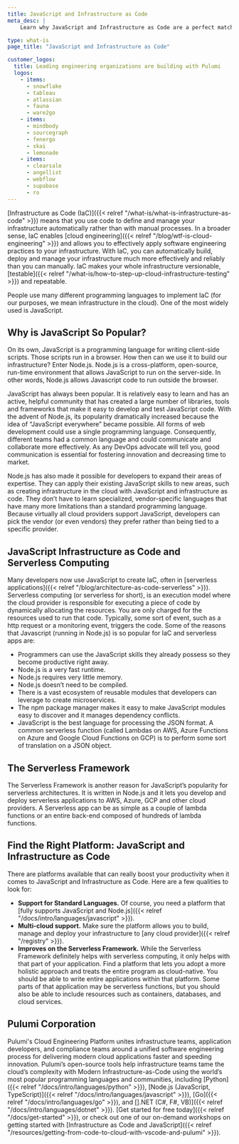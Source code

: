 ```yaml
---
title: JavaScript and Infrastructure as Code
meta_desc: |
    Learn why JavaScript and Infrastructure as Code are a perfect match for creating versionable, testable and repeatable infrastructure.

type: what-is
page_title: "JavaScript and Infrastructure as Code"

customer_logos:
  title: Leading engineering organizations are building with Pulumi
  logos:
    - items:
      - snowflake
      - tableau
      - atlassian
      - fauna
      - ware2go
    - items:
      - mindbody
      - sourcegraph
      - fenergo
      - skai
      - lemonade
    - items:
      - clearsale
      - angellist
      - webflow
      - supabase
      - ro
---
```


[Infrastructure as Code (IaC)]({{< relref "/what-is/what-is-infrastructure-as-code" >}}) means that you use code to define and manage your infrastructure automatically rather than with manual processes. In a broader sense, IaC enables [cloud engineering]({{< relref "/blog/wtf-is-cloud-engineering" >}}) and allows you to effectively apply software engineering practices to your infrastructure. With IaC, you can automatically build, deploy and manage your infrastructure much more effectively and reliably than you can manually. IaC makes your whole infrastructure versionable, [testable]({{< relref "/what-is/how-to-step-up-cloud-infrastructure-testing" >}}) and repeatable.

People use many different programming languages to implement IaC (for our purposes, we mean infrastructure in the cloud). One of the most widely used is JavaScript.

## Why is JavaScript So Popular?

On its own, JavaScript is a programming language for writing client-side scripts. Those scripts run in a browser. How then can we use it to build our infrastructure? Enter Node.js. Node.js is a cross-platform, open-source, run-time environment that allows JavaScript to run on the server-side. In other words, Node.js allows Javascript code to run outside the browser.

JavaScript has always been popular. It is relatively easy to learn and has an active, helpful community that has created a large number of libraries, tools and frameworks that make it easy to develop and test JavaScript code. With the advent of Node.js, its popularity dramatically increased because the idea of “JavaScript everywhere” became possible. All forms of web development could use a single programming language. Consequently, different teams had a common language and could communicate and collaborate more effectively. As any DevOps advocate will tell you, good communication is essential for fostering innovation and decreasing time to market.

Node.js has also made it possible for developers to expand their areas of expertise. They can apply their existing JavaScript skills to new areas, such as creating infrastructure in the cloud with JavaScript and infrastructure as code. They don’t have to learn specialized, vendor-specific languages that have many more limitations than a standard programming language. Because virtually all cloud providers support JavaScript, developers can pick the vendor (or even vendors) they prefer rather than being tied to a specific provider.

## JavaScript Infrastructure as Code and Serverless Computing

Many developers now use JavaScript to create IaC, often in [serverless applications]({{< relref "/blog/architecture-as-code-serverless" >}}). Serverless computing (or serverless for short), is an execution model where the cloud provider is responsible for executing a piece of code by dynamically allocating the resources. You are only charged for the resources used to run that code. Typically, some sort of event, such as a http request or a monitoring event, triggers the code. Some of the reasons that Javascript (running in Node.js) is so popular for IaC and serverless apps are:

- Programmers can use the JavaScript skills they already possess so they become productive right away.
- Node.js is a very fast runtime.
- Node.js requires very little memory.
- Node.js doesn’t need to be compiled.
- There is a vast ecosystem of reusable modules that developers can leverage to create microservices.
- The npm package manager makes it easy to make JavaScript modules easy to discover and it manages dependency conflicts.
- JavaScript is the best language for processing the JSON format. A common serverless function (called Lambdas on AWS, Azure Functions on Azure and Google Cloud Functions on GCP) is to perform some sort of translation on a JSON object.

## The Serverless Framework

The Serverless Framework is another reason for JavaScript’s popularity for serverless architectures. It is written in Node.js and it lets you develop and deploy serverless applications to AWS, Azure, GCP and other cloud providers. A Serverless app can be as simple as a couple of lambda functions or an entire back-end composed of hundreds of lambda functions.

## Find the Right Platform: JavaScript and Infrastructure as Code

There are platforms available that can really boost your productivity when it comes to JavaScript and Infrastructure as Code. Here are a few qualities to look for:

- **Support for Standard Languages.** Of course, you need a platform that [fully supports JavaScript and Node.js]({{< relref "/docs/intro/languages/javascript" >}}).
- **Multi-cloud support.** Make sure the platform allows you to build, manage and deploy your infrastructure to [any cloud provider]({{< relref "/registry" >}}).
- **Improves on the Serverless Framework.** While the Serverless Framework definitely helps with serverless computing, it only helps with that part of your application. Find a platform that lets you adopt a more holistic approach and treats the entire program as cloud-native. You should be able to write entire applications within that platform. Some parts of that application may be serverless functions, but you should also be able to include resources such as containers, databases, and cloud services.

## Pulumi Corporation

Pulumi's Cloud Engineering Platform unites infrastructure teams, application developers, and compliance teams around a unified software engineering process for delivering modern cloud applications faster and speeding innovation. Pulumi’s open-source tools help infrastructure teams tame the cloud’s complexity with Modern Infrastructure-as-Code using the world’s most popular programming languages and communities, including [Python]({{< relref "/docs/intro/languages/python" >}}), [Node.js (JavaScript, TypeScript)]({{< relref "/docs/intro/languages/javascript" >}}), [Go]({{< relref "/docs/intro/languages/go" >}}), and [].NET (C#, F#, VB)]({{< relref "/docs/intro/languages/dotnet" >}}). [Get started for free today]({{< relref "/docs/get-started" >}}), or check out one of our on-demand workshops on getting started with [Infrastructure as Code and JavaScript]({{< relref "/resources/getting-from-code-to-cloud-with-vscode-and-pulumi" >}}).
